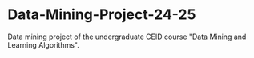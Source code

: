 # Data-Mining-Project-24-25
Data mining project of the undergraduate CEID course "Data Mining and Learning Algorithms".

